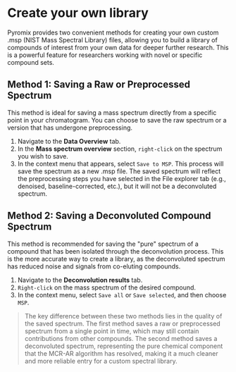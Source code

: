 # Create your own library
Pyromix provides two convenient methods for creating your own custom .msp (NIST Mass Spectral Library) files, allowing you to build a library of compounds of interest from your own data for deeper further research. This is a powerful feature for researchers working with novel or specific compound sets.

## Method 1: Saving a Raw or Preprocessed Spectrum
This method is ideal for saving a mass spectrum directly from a specific point in your chromatogram. You can choose to save the raw spectrum or a version that has undergone preprocessing.
1.	Navigate to the **Data Overview** tab.
2.	In the **Mass spectrum overview** section, `right-click` on the spectrum you wish to save.
3.	In the context menu that appears, select `Save to MSP`.
This process will save the spectrum as a new .msp file. The saved spectrum will reflect the preprocessing steps you have selected in the File explorer tab (e.g., denoised, baseline-corrected, etc.), but it will not be a deconvoluted spectrum.

## Method 2: Saving a Deconvoluted Compound Spectrum
This method is recommended for saving the "pure" spectrum of a compound that has been isolated through the deconvolution process. This is the more accurate way to create a library, as the deconvoluted spectrum has reduced noise and signals from co-eluting compounds.
1.	Navigate to the **Deconvolution results** tab.
2.	`Right-click` on the mass spectrum of the desired compound.
3.	In the context menu, select `Save all` or `Save selected`, and then choose `MSP`.

> The key difference between these two methods lies in the quality of the saved spectrum. The first method saves a raw or preprocessed spectrum from a single point in time, which may still contain contributions from other compounds. The second method saves a deconvoluted spectrum, representing the pure chemical component that the MCR-AR algorithm has resolved, making it a much cleaner and more reliable entry for a custom spectral library.
